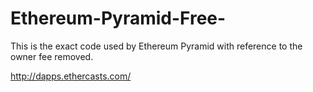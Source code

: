 # Ethereum-Pyramid-Free-
This is the exact code used by Ethereum Pyramid with reference to the owner fee removed.

http://dapps.ethercasts.com/
